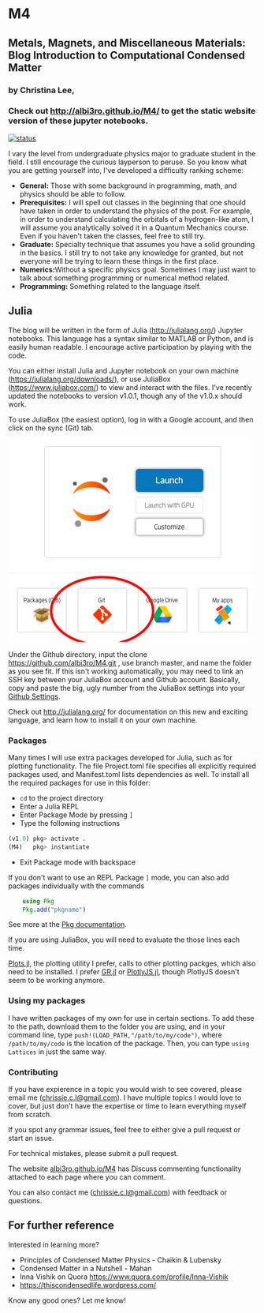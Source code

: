 # M4
## Metals, Magnets, and Miscellaneous Materials: Blog Introduction to Computational Condensed Matter

### by Christina Lee,

### Check out http://albi3ro.github.io/M4/ to get the static website version of these jupyter notebooks.

[![status](http://jose.theoj.org/papers/f84b319959fff4dcab2da564579512cc/status.svg)](http://jose.theoj.org/papers/f84b319959fff4dcab2da564579512cc)

I vary the level from undergraduate physics major to graduate student in the field.  I still encourage the curious layperson to peruse.  So you know what you are getting yourself into, I've developed a difficulty ranking scheme:

* <b>General:</b> Those with some background in programming, math, and physics should be able to follow.
* <b>Prerequisites:</b> I will spell out classes in the beginning that one should have taken
    in order to understand the physics of the post.  For example, in order to understand calculating
    the orbitals of a hydrogen-like atom, I will assume you analytically solved it in a Quantum Mechanics course.
    Even if you haven't taken  the classes, feel free to still try.
* <b>Graduate:</b> Specialty technique that assumes you have a solid grounding in the basics.  I still try to not take any knowledge for granted, but not everyone will be trying to learn these things in the first place.
* <b>Numerics:</b>Without a specific physics goal.  Sometimes I may just want to talk about something programming or numerical method related.
* <b>Programming:</b> Something related to the language itself.

## Julia

The blog will be written in the form of Julia (http://julialang.org/) Jupyter notebooks. This language has a syntax similar to MATLAB or Python, and is easily human readable.  I encourage active participation by playing with the code.

You can either install Julia and Jupyter notebook on your own machine (https://julialang.org/downloads/), or use JuliaBox (https://www.juliabox.com/) to view and interact with the files. I've recently updated the notebooks to version v1.0.1, though any of the v1.0.x should work.

To use JuliaBox (the easiest option), log in with a Google account, and then click on the sync (Git) tab.  

![The JuliaBox launch page](images/juliabox.png)

Under the Github directory, input the clone https://github.com/albi3ro/M4.git , use branch master, and name the folder as you see fit. If this isn't working automatically, you may need to link an SSH key between your JuliaBox account and Github account.  Basically, copy and paste the big, ugly number from the JuliaBox settings into your [Github Settings](https://github.com/settings/keys).

Check out http://julialang.org/ for documentation on this new and exciting language, and learn how to install it on your own machine.

### Packages

Many times I will use extra packages developed for Julia, such as for plotting functionality. The file Project.toml file specifies all explicitly required packages used, and Manifest.toml lists dependencies as well.  To install all the required packages for use in this folder:

* ``cd`` to the project directory
* Enter a Julia REPL
* Enter Package Mode by pressing `]`
* Type the following instructions

```julia
(v1.0) pkg> activate .
(M4)   pkg> instantiate 

```
* Exit Package mode with backspace

If you don't want to use an REPL Package `]` mode, you can also add packages individually  with the commands

```julia
    using Pkg
    Pkg.add("pkgname")
```

See more at the [Pkg documentation](https://julialang.github.io/Pkg.jl/v1/environments/#Using-someone-else's-project-1).

If you are using JuliaBox, you will need to evaluate the those lines each time.

[Plots.jl](https://github.com/JuliaPlots/Plots.jl), the plotting utility I prefer, calls to other plotting packges, which also need to be installed.  I prefer [GR.jl](https://github.com/jheinen/GR.jl) or [PlotlyJS.jl](https://github.com/sglyon/PlotlyJS.jl), though PlotlyJS doesn't seem to be working anymore.

### Using my packages
I have written packages of my own for use in certain sections.  To add these to the path, download them to the folder you are using, and in your command line, type `push!(LOAD_PATH,"/path/to/my/code")`, where `/path/to/my/code` is the location of the package.  Then, you can type `using Lattices` in just the same way.  

### Contributing

If you have expierence in a topic you would wish to see covered, please email me (chrissie.c.l@gmail.com).  I have multiple topics I would love to cover, but just don't have the expertise or time to learn everything myself from scratch.

If you spot any grammar issues, feel free to either give a pull request or start an issue.  

For technical mistakes, please submit a pull request.  

The website [albi3ro.github.io/M4](albi3ro.github.io/M4) has Discuss commenting functionality attached to each page where you can comment.  

You can also contact me (chrissie.c.l@gmail.com) with feedback or questions.

## For further reference
Interested in learning more?

* Principles of Condensed Matter Physics - Chaikin & Lubensky
* Condensed Matter in a Nutshell - Mahan
* Inna Vishik on Quora https://www.quora.com/profile/Inna-Vishik
* https://thiscondensedlife.wordpress.com/

Know any good ones? Let me know!
